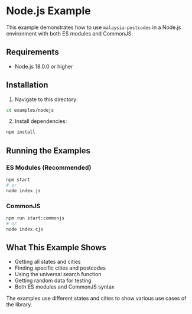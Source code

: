 # Node.js Example

This example demonstrates how to use `malaysia-postcodes` in a Node.js environment with both ES modules and CommonJS.

## Requirements

- Node.js 18.0.0 or higher

## Installation

1. Navigate to this directory:

```bash
cd examples/nodejs
```

2. Install dependencies:

```bash
npm install
```

## Running the Examples

### ES Modules (Recommended)

```bash
npm start
# or
node index.js
```

### CommonJS  

```bash
npm run start:commonjs
# or
node index.cjs
```

## What This Example Shows

- Getting all states and cities
- Finding specific cities and postcodes
- Using the universal search function
- Getting random data for testing
- Both ES modules and CommonJS syntax

The examples use different states and cities to show various use cases of the library.
